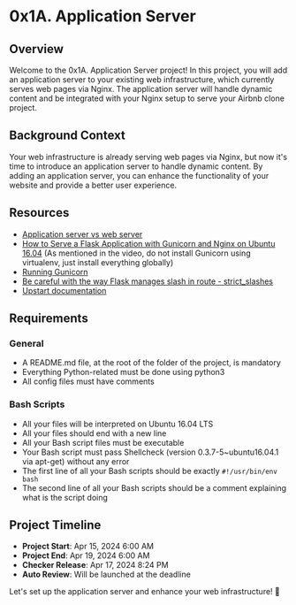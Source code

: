 # 0x1A. Application Server

## Overview

Welcome to the 0x1A. Application Server project! In this project, you will add an application server to your existing web infrastructure, which currently serves web pages via Nginx. The application server will handle dynamic content and be integrated with your Nginx setup to serve your Airbnb clone project.

## Background Context

Your web infrastructure is already serving web pages via Nginx, but now it's time to introduce an application server to handle dynamic content. By adding an application server, you can enhance the functionality of your website and provide a better user experience.

## Resources

- [Application server vs web server](insert_link_here)
- [How to Serve a Flask Application with Gunicorn and Nginx on Ubuntu 16.04](insert_link_here) (As mentioned in the video, do not install Gunicorn using virtualenv, just install everything globally)
- [Running Gunicorn](insert_link_here)
- [Be careful with the way Flask manages slash in route - strict_slashes](insert_link_here)
- [Upstart documentation](insert_link_here)

## Requirements

### General

- A README.md file, at the root of the folder of the project, is mandatory
- Everything Python-related must be done using python3
- All config files must have comments

### Bash Scripts

- All your files will be interpreted on Ubuntu 16.04 LTS
- All your files should end with a new line
- All your Bash script files must be executable
- Your Bash script must pass Shellcheck (version 0.3.7-5~ubuntu16.04.1 via apt-get) without any error
- The first line of all your Bash scripts should be exactly `#!/usr/bin/env bash`
- The second line of all your Bash scripts should be a comment explaining what is the script doing

## Project Timeline

- **Project Start**: Apr 15, 2024 6:00 AM
- **Project End**: Apr 19, 2024 6:00 AM
- **Checker Release**: Apr 17, 2024 8:24 PM
- **Auto Review**: Will be launched at the deadline

Let's set up the application server and enhance your web infrastructure! 🚀
